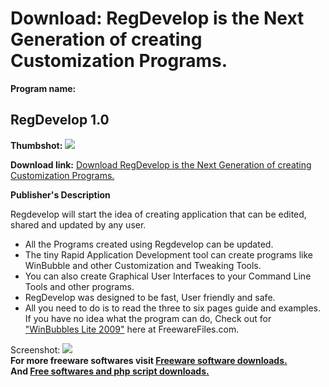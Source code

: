 # Download: RegDevelop is the Next Generation of creating Customization Programs.

**Program name:**

## RegDevelop 1.0

  
**Thumbshot:** ![](http://www.freewarefiles.com/screenshot/regdevelop_md.jpg)   
  
**Download link:** [Download RegDevelop is the Next Generation of creating Customization Programs.](http://freesoftwares.boysofts.com/RegDevelop_program_49367.html)  
  


**Publisher's Description**  
  


Regdevelop will start the idea of creating application that can be edited, shared and updated by any user. 

  * All the Programs created using Regdevelop can be updated. 
  * The tiny Rapid Application Development tool can create programs like WinBubble and other Customization and Tweaking Tools. 
  * You can also create Graphical User Interfaces to your Command Line Tools and other programs. 
  * RegDevelop was designed to be fast, User friendly and safe. 
  * All you need to do is to read the three to six pages guide and examples. 
If you have no idea what the program can do, Check out for ["WinBubbles Lite 2009"](http://www.freewarefiles.com/WinBubbles-Lite-_program_49368.html) here at FreewareFiles.com. 

  
  
Screenshot: ![](http://www.freewarefiles.com/screenshot/regdevelop.jpg)   
**For more freeware softwares visit [Freeware software downloads.](http://freesoftwares.boysofts.com/)**   
**And [Free softwares and php script downloads.](http://www.boysofts.com/)**
